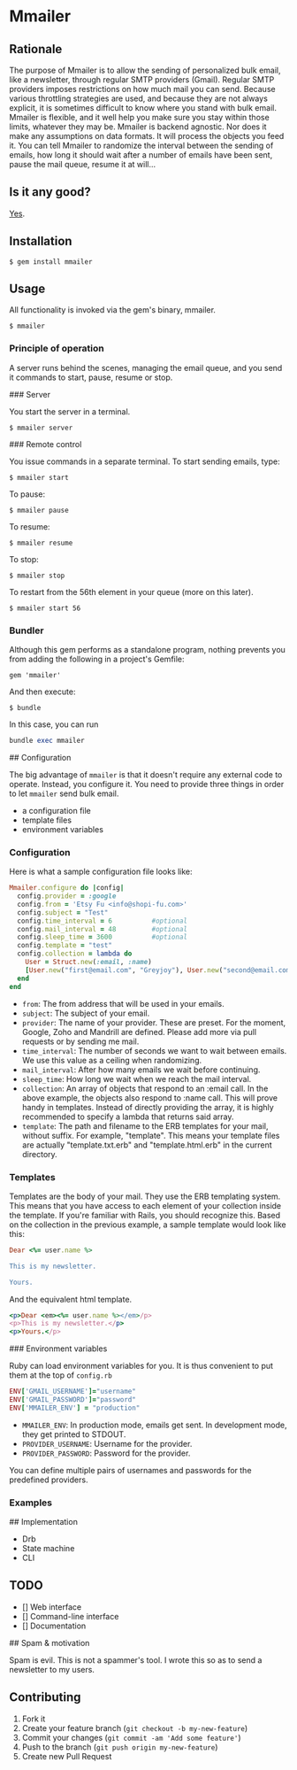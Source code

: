 # Mmailer

## Rationale

The purpose of Mmailer is to allow the sending of personalized bulk email, like a newsletter, through regular SMTP providers (Gmail).
Regular SMTP providers imposes restrictions on how much mail you can send. Because various throttling strategies are used, and because they are not  always explicit, it is sometimes difficult to know where you stand with bulk email.
Mmailer is flexible, and it well help you make sure you stay within those limits, whatever they may be. Mmailer is backend agnostic. Nor does it make any assumptions on data formats. It will process the objects you feed it. You can tell Mmailer to randomize the interval between the sending of emails, how long it should wait after a number of emails have been sent, pause the mail queue, resume it at will...

Is it any good?
---

[Yes][y].

[y]: http://news.ycombinator.com/item?id=3067434

## Installation

    $ gem install mmailer

## Usage

All functionality is invoked via the gem's binary, mmailer.

    $ mmailer

### Principle of operation

A server runs behind the scenes, managing the email queue, and you send it commands to start, pause, resume or stop.

### Server

You start the server in a terminal.

    $ mmailer server

### Remote control

You issue commands in a separate terminal. To start sending emails, type:

    $ mmailer start

To pause:

    $ mmailer pause

To resume:

    $ mmailer resume

To stop:

    $ mmailer stop

To restart from  the 56th element in your queue (more on this later).

    $ mmailer start 56

### Bundler

Although this gem performs as a standalone program, nothing prevents you from adding the following in a project's Gemfile:

    gem 'mmailer'

And then execute:

    $ bundle


In this case, you can run
```ruby
bundle exec mmailer
```

## Configuration

The big advantage of `mmailer` is that it doesn't require any external code to operate. Instead, you configure it.
You need to provide three things in order to let `mmailer` send bulk email.

  * a configuration file
  * template files
  * environment variables

### Configuration

Here is what a sample configuration file looks like:
```ruby
Mmailer.configure do |config|
  config.provider = :google
  config.from = 'Etsy Fu <info@shopi-fu.com>'
  config.subject = "Test"
  config.time_interval = 6          #optional
  config.mail_interval = 48         #optional
  config.sleep_time = 3600          #optional
  config.template = "test"
  config.collection = lambda do
    User = Struct.new(:email, :name)
    [User.new("first@email.com", "Greyjoy"), User.new("second@email.com", "Lannister"), User.new("third@email.com", "Martell")]
  end
end
```

* `from`: The from address that will be used in your emails.
* `subject`: The subject of your email.
* `provider`: The name of your provider. These are preset. For the moment, Google, Zoho and Mandrill are defined. Please add more via pull requests or by sending me mail.
* `time_interval`: The number of seconds we want to wait between emails. We use this value as a ceiling when randomizing.
* `mail_interval`: After how many emails we wait before continuing.
* `sleep_time`: How long we wait when we reach the mail interval.
* `collection`: An array of objects that respond to an :email call. In the above example, the objects also respond to :name call. This will prove handy in templates. Instead of directly providing the array, it is highly recommended to specify a lambda that returns said array.
* `template`: The path and filename to the ERB templates for your mail, without suffix. For example, "template". This means your template files are actually "template.txt.erb" and "template.html.erb" in the current directory.

### Templates

Templates are the body of your mail. They use the ERB templating system. This means that you have access to each element of your collection inside the template. If you're familiar with Rails, you should recognize this. Based on the collection in the previous example, a sample template would look like this:

```ruby
Dear <%= user.name %>

This is my newsletter.

Yours.

```

And the equivalent html template.

```ruby
<p>Dear <em><%= user.name %></em>/p>
<p>This is my newsletter.</p>
<p>Yours.</p>
```

### Environment variables

Ruby can load environment variables for you. It is thus convenient to put them at the top of `config.rb`
```ruby
ENV['GMAIL_USERNAME']="username"
ENV['GMAIL_PASSWORD']="password"
ENV['MMAILER_ENV'] = "production"
```

* `MMAILER_ENV`: In production mode, emails get sent. In development mode, they get printed to STDOUT.
* `PROVIDER_USERNAME`: Username for the provider.
* `PROVIDER_PASSWORD`: Password for the provider.

You can define multiple pairs of usernames and passwords for the predefined providers.

### Examples


## Implementation

* Drb
* State machine
* CLI

## TODO

* [] Web interface
* [] Command-line interface
* [] Documentation

## Spam & motivation

Spam is evil. This is not a spammer's tool. I wrote this so as to send a newsletter to my users.

## Contributing

1. Fork it
2. Create your feature branch (`git checkout -b my-new-feature`)
3. Commit your changes (`git commit -am 'Add some feature'`)
4. Push to the branch (`git push origin my-new-feature`)
5. Create new Pull Request
